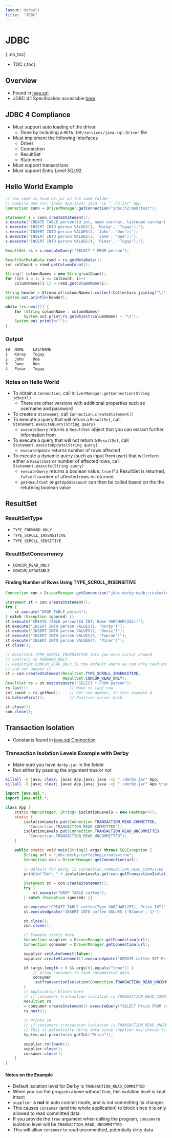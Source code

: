 ```yaml
---
layout: default
title:  "JDBC"
---
```


# JDBC
{:.no_toc}

* TOC
{:toc}

## Overview
- Found in [java.sql](https://docs.oracle.com/javase/8/docs/api/java/sql/package-summary.html)
- JDBC 4.1 Specification accessible [here](https://download.oracle.com/otn-pub/jcp/jdbc-4_1-mrel-spec/jdbc4.1-fr-spec.pdf)

## JDBC 4 Compliance
- Must support auto loading of the driver
  - Done by including a `META-INF/services/java.sql.Driver` file
- Must implement the following Interfaces
  - Driver
  - Connection
  - ResultSet
  - Statement
- Must support transactions
- Must support Entry Level SQL92

## Hello World Example
```java
// You need to have h2.jar in the same folder
// Compile and run: javac App.java; java -cp ".:h2.jar" App
Connection conn = DriverManager.getConnection("jdbc:h2:mem:test");

Statement s = conn.createStatement();
s.execute("CREATE TABLE person(id int, name varchar, lastname varchar);");
s.execute("INSERT INTO person VALUES(1, 'Koray', 'Tugay');");
s.execute("INSERT INTO person VALUES(2, 'John', 'Doe');");
s.execute("INSERT INTO person VALUES(3, 'Jane', 'Doe');");
s.execute("INSERT INTO person VALUES(4, 'Pinar', 'Tugay');");

ResultSet rs = s.executeQuery("SELECT * FROM person");

ResultSetMetaData rsmd = rs.getMetaData();
int colCount = rsmd.getColumnCount();

String[] columnNames = new String[colCount];
for (int i = 1; i <= colCount; i++) 
    columnNames[i-1] = rsmd.getColumnName(i);

String header = Stream.of(columnNames).collect(Collectors.joining("\t"));
System.out.println(header);

while (rs.next()) {
    for (String columnName : columnNames)
        System.out.print(rs.getObject(columnName) + "\t");
    System.out.println("");            
}
```
### Output
```bash
ID	NAME	LASTNAME
1	Koray	Tugay	
2	John	Doe	
3	Jane	Doe	
4	Pinar	Tugay	
```

### Notes on Hello World
- To obtain a `Connection`, call `DriverManager.getConnection(String jdbcUrl)`
  - There are other versions with additional properties such as username and password
- To create a `Statement`, call `Connection.createStatement()`
- To execute a query that will return a `ResultSet`, call `Statement.executeQuery(String query)`
  - `executeQuery` returns a `ResultSet` object that you can extract further information from
- To execute a query that will not return a `ResultSet`, call `Statement.executeUpdate(String query)`
  - `executeUpdate` returns number of rows affected
- To execute a dynamic query (such as input from user) that will return either a `ResultSet` or number of affected rows, call `Statement.execute(String query)`
  - `executeQuery` returns a boolean value: `true` if a ResultSet is returned, `false` if number of affected rows is returned
  - `getResultSet` or `getUpdateCount` can then be called based on the the returning boolean value
  
## ResultSet
### ResultSetType 
- `TYPE_FORWARD_ONLY`
- `TYPE_SCROLL_INSENSITIVE`
- `TYPE_SCROLL_SENSITIVE`

### ResultSetConcurrency
- `CONCUR_READ_ONLY`
- `CONCUR_UPDATABLE`

#### Finding Number of Rows Using TYPE_SCROLL_INSENSITIVE

```java
Connection con = DriverManager.getConnection("jdbc:derby:mydb;create=true");

Statement st = con.createStatement();
try {
    st.execute("DROP TABLE person");
} catch (Exception ignored) {}
st.execute("CREATE TABLE person(Id INT, Name VARCHAR(255))");
st.execute("INSERT INTO person VALUES(1, 'Koray')");
st.execute("INSERT INTO person VALUES(2, 'Deniz')");
st.execute("INSERT INTO person VALUES(3, 'Toprak')");
st.execute("INSERT INTO person VALUES(4, 'Pinar')");
st.close();

// ResultSet.TYPE_SCROLL_INSENSITIVE lets you move cursor around 
// contrary to FORWARD_ONLY
// ResultSet.CONCUR_READ_ONLY is the default where we can only read data 
// and not update it
st = con.createStatement(ResultSet.TYPE_SCROLL_INSENSITIVE, 
                         ResultSet.CONCUR_READ_ONLY);
ResultSet rs = st.executeQuery("SELECT * FROM person");
rs.last();                  // Move to last row
int count = rs.getRow();    // Get row number, in this example 4
rs.beforeFirst();           // Position cursor back

st.close();
con.close();
```

## Transaction Isolation
- Constants found in [java.sql.Connection](https://docs.oracle.com/javase/8/docs/api/java/sql/Connection.html#field.summary)

### Transaction Isolation Levels Example with Derby
- Make sure you have `derby.jar` in the folder
- Run either by passing the argument true or not

```bash
killall -9 java; clear; javac App.java; java -cp ".:derby.jar" App;
killall -9 java; clear; javac App.java; java -cp ".:derby.jar" App true;
```

```java
import java.sql.*;
import java.util.*;

class App {
    static Map<Integer, String> isolationLevels = new HashMap<>();
    static {
        isolationLevels.put(Connection.TRANSACTION_READ_COMMITTED, 
          "Connection.TRANSACTION_READ_COMMITTED");
        isolationLevels.put(Connection.TRANSACTION_READ_UNCOMMITTED, 
          "Connection.TRANSACTION_READ_UNCOMMITTED");
    }

    public static void main(String[] args) throws SQLException {
        String url = "jdbc:derby:coffeshop;create=true";
        Connection con = DriverManager.getConnection(url);
        
        // Default for Derby is Connection.TRANSACTION_READ_COMMITTED
        println("Def: " + isolationLevels.get(con.getTransactionIsolation()));

        Statement st = con.createStatement();
        try {
            st.execute("DROP TABLE coffee");
        } catch (Exception ignored) {}

        st.execute("CREATE TABLE coffee(Type VARCHAR(255), Price INT)");
        st.executeUpdate("INSERT INTO coffee VALUES ('Blonde', 1)");

        st.close();
        con.close();

        // Example starts here
        Connection supplier = DriverManager.getConnection(url);
        Connection consumer = DriverManager.getConnection(url);

        supplier.setAutoCommit(false);
        supplier.createStatement().executeUpdate("UPDATE coffee SET Price = 2");

        if (args.length > 0 && args[0].equals("true")) {
            // Allow consumer to read uncommitted data
            consumer
            .setTransactionIsolation(Connection.TRANSACTION_READ_UNCOMMITTED);
        }
        // Application blocks here 
        // if consumers transaction isolation is TRANSACTION_READ_COMMITTED
        ResultSet rs 
        = consumer.createStatement().executeQuery("SELECT Price FROM coffee");
        rs.next();
        
        // Prints 10 
        // if consumers transaction isolation is TRANSACTION_READ_UNCOMMITTED
        // This is potentially dirty data since supplier may choose to rollback
        System.out.println(rs.getInt("Price")); 

        supplier.rollback();
        supplier.close();
        consumer.close();
    }
}
```

#### Notes on the Example
- Default isolation level for Derby is `TRANSACTION_READ_COMMITTED`
- When you run the program above without true, this isolation level is kept intact
- `supplier` is __not__ in auto commit mode, and is not committing its changes
- This causes `consumer` (and the whole application) to block since it is only allowed to read committed data
- If you provide the `true` argument when calling the program, `consumer`s isolation level will be `TRANSACTION_READ_UNCOMMITTED`
- This will allow `consumer` to read uncommitted, potentially dirty data